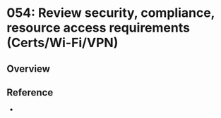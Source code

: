 # 054: Review security, compliance, resource access requirements (Certs/Wi-Fi/VPN)

## Overview



## Reference

* 

